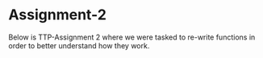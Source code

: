 # Assignment-2
Below is TTP-Assignment 2 where we were tasked to re-write functions in order to better understand how they work.
